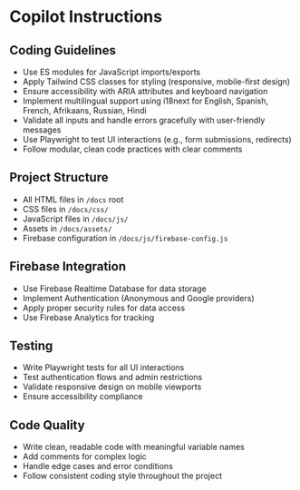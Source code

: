 # Copilot Instructions

## Coding Guidelines
- Use ES modules for JavaScript imports/exports
- Apply Tailwind CSS classes for styling (responsive, mobile-first design)
- Ensure accessibility with ARIA attributes and keyboard navigation
- Implement multilingual support using i18next for English, Spanish, French, Afrikaans, Russian, Hindi
- Validate all inputs and handle errors gracefully with user-friendly messages
- Use Playwright to test UI interactions (e.g., form submissions, redirects)
- Follow modular, clean code practices with clear comments

## Project Structure
- All HTML files in `/docs` root
- CSS files in `/docs/css/`
- JavaScript files in `/docs/js/`
- Assets in `/docs/assets/`
- Firebase configuration in `/docs/js/firebase-config.js`

## Firebase Integration
- Use Firebase Realtime Database for data storage
- Implement Authentication (Anonymous and Google providers)
- Apply proper security rules for data access
- Use Firebase Analytics for tracking

## Testing
- Write Playwright tests for all UI interactions
- Test authentication flows and admin restrictions
- Validate responsive design on mobile viewports
- Ensure accessibility compliance

## Code Quality
- Write clean, readable code with meaningful variable names
- Add comments for complex logic
- Handle edge cases and error conditions
- Follow consistent coding style throughout the project
